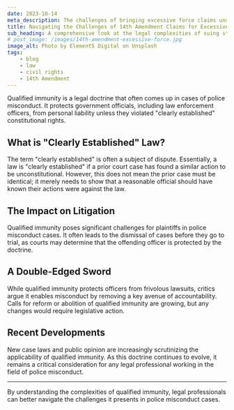 ```yaml
---
date: 2023-10-14
meta_description: The challenges of bringing excessive force claims under the 14th Amendment, including hurdles like qualified immunity and burden of proof.
title: Navigating the Challenges of 14th Amendment Claims for Excessive Force
sub_heading: A comprehensive look at the legal complexities of suing state actors for excessive force under the 14th Amendment.
# post_image: /images/14th-amendment-excessive-force.jpg
image_alt: Photo by Element5 Digital on Unsplash
tags:
    - blog
    - law
    - civil rights
    - 14th Amendment
---
```



Qualified immunity is a legal doctrine that often comes up in cases of police misconduct. It protects government officials, including law enforcement officers, from personal liability unless they violated "clearly established" constitutional rights.

## What is "Clearly Established" Law?

The term "clearly established" is often a subject of dispute. Essentially, a law is "clearly established" if a prior court case has found a similar action to be unconstitutional. However, this does not mean the prior case must be identical; it merely needs to show that a reasonable official should have known their actions were against the law.

## The Impact on Litigation

Qualified immunity poses significant challenges for plaintiffs in police misconduct cases. It often leads to the dismissal of cases before they go to trial, as courts may determine that the offending officer is protected by the doctrine.

## A Double-Edged Sword

While qualified immunity protects officers from frivolous lawsuits, critics argue it enables misconduct by removing a key avenue of accountability. Calls for reform or abolition of qualified immunity are growing, but any changes would require legislative action.

## Recent Developments

New case laws and public opinion are increasingly scrutinizing the applicability of qualified immunity. As this doctrine continues to evolve, it remains a critical consideration for any legal professional working in the field of police misconduct.

---

By understanding the complexities of qualified immunity, legal professionals can better navigate the challenges it presents in police misconduct cases.
